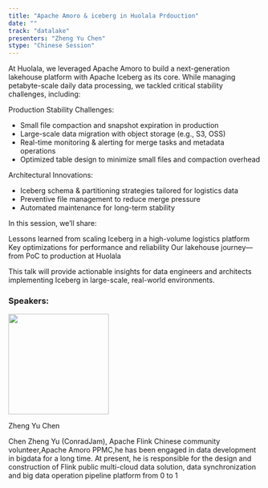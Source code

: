 ```yaml
---
title: "Apache Amoro & iceberg in Huolala Prdouction"
date: ""
track: "datalake"
presenters: "Zheng Yu Chen"
stype: "Chinese Session"
---
```


At Huolala, we leveraged Apache Amoro to build a next-generation lakehouse platform with Apache Iceberg as its core. While managing petabyte-scale daily data processing, we tackled critical stability challenges, including:

Production Stability Challenges:

- Small file compaction and snapshot expiration in production
- Large-scale data migration with object storage (e.g., S3, OSS)
- Real-time monitoring & alerting for merge tasks and metadata operations
- Optimized table design to minimize small files and compaction overhead

Architectural Innovations:

- Iceberg schema & partitioning strategies tailored for logistics data
- Preventive file management to reduce merge pressure
- Automated maintenance for long-term stability

In this session, we’ll share:

Lessons learned from scaling Iceberg in a high-volume logistics platform
Key optimizations for performance and reliability
Our lakehouse journey—from PoC to production at Huolala

This talk will provide actionable insights for data engineers and architects implementing Iceberg in large-scale, real-world environments.

### Speakers:


<img src="https://sessionize.com/image/8dab-400o400o1-wspZVa98jevB6AB6cPZU8m.jpg" width="200" /><br/>

Zheng Yu Chen

Chen Zheng Yu (ConradJam), Apache Flink Chinese community volunteer,Apache Amoro PPMC,he  has been engaged in data development in bigdata for a long time. At present, he is responsible for the design and construction of Flink public multi-cloud data solution, data synchronization and big data operation pipeline platform from 0 to 1 

